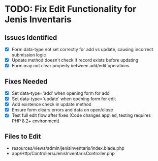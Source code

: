 # TODO: Fix Edit Functionality for Jenis Inventaris

## Issues Identified
- [x] Form data-type not set correctly for add vs update, causing incorrect submission logic
- [x] Update method doesn't check if record exists before updating
- [x] Form may not clear properly between add/edit operations

## Fixes Needed
- [x] Set data-type='add' when opening form for add
- [x] Set data-type='update' when opening form for edit
- [x] Add existence check in update method
- [x] Ensure form clears errors and data on open/close
- [x] Test full edit flow after fixes (Code changes applied, testing requires PHP 8.2+ environment)

## Files to Edit
- resources/views/admin/jenisinventaris/index.blade.php
- app/Http/Controllers/JenisInventarisController.php
